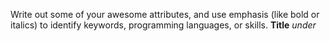 Write out some of your awesome attributes, and use emphasis (like bold or italics) to identify keywords, programming languages, or skills. 
**Title**
_under_
